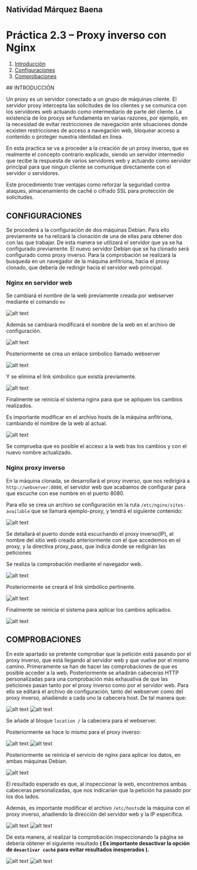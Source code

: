 ## Natividad Márquez Baena

# Práctica 2.3 – Proxy inverso con Nginx

1. [Introducción](#1)
2. [Configuraciones](#2)
3. [Comprobaciones](#3)

<div id="1"></div>
## INTRODUCCIÓN

Un proxy es un servidor conectado a un grupo de máquinas cliente.
El servidor proxy intercepta las solicitudes de los clientes y se comunica con los servidores web actuando como intermediario de parte del cliente.
La existencia de los proxys se fundamenta en varias razones, por ejemplo, en la necesidad de evitar restricciones de navegación ante situaciones donde ecxisten restricciones de acceso a navegación web, bloquear acceso a contenido o proteger nuestra identidad en linea.

En esta practica se va a proceder a la creación de un proxy inverso, que es realmente el concepto contrario explicado, siendo un servidor intermedio que recibe la respuesta de varios servidores web y actuando como servidor principal para que ningun cliente se comunique directamente con el servidor o servidores.

Este procedimiento trae ventajas como reforzar la seguridad contra ataques, almacenamiento de caché o cifrado SSL para protección de solicitudes.

<div id="2"></div>

## CONFIGURACIONES

Se procederá a la configuración de dos máquinas Debian. Para ello previamente se ha relizará la clonación de una de ellas para obtener dos con las que trabajar. De esta manera se utilizará el servidor que ya se ha configurado previamente. El nuevo servidor Debian que se ha clonado será configurado como proxy inverso.
Para la comprobación se realizará la busqueda en un navegador de la máquina anfitriona, hacia el proxy clonado, que debería de redirigir hacia el servidor web principal.

### Nginx en servidor web

Se cambiará el nombre de la web previamente creada por webserver mediante el comando `mv`

![alt text](image-1.png)

Además se cambiará modificará el nombre de la web en el archivo de configuración. 

![alt text](image-2.png)

Posteriormente se crea un enlace simbolico llamado webserver 

![alt text](image-3.png)

Y se elimina el link simbolico que existía previamente.

![alt text](image-4.png)

Finalmente se reinicia el sistema nginx para que se apliquen los cambios realizados.

Es importante modificar en el archivo hosts de la máquina anfitriona, cambiando el nombre de la web al actual.

![alt text](image-5.png)

Se comprueba que es posible el acceso a la web tras los cambios y con el nuevo nombre actualizado.

### Nginx proxy inverso

En la máquina clonada, se desarrollará el proxy inverso, que nos redirigirá a `http://webserver:8080`, el servidor web que acabamos de configurar para que escuche con ese nombre en el puerto 8080. 

Para ello se crea un archivo se configuración en la ruta `/etc/nginx/sites-available` que se llamará ejemplo-proxy, y tendrá el siguiente contenido:

![alt text](image-6.png)

Se detallará el puerto donde está escuchando el proxy inverso(IP), el nombre del sitio web creado anteriormente con el que accedemos en el proxy, y la directiva proxy_pass, que indica donde se redigirán las peticiones

Se realiza la comprobación mediante el navegador web.

![alt text](image-9.png)

Posteriormente se creará el link simbólico pertinente.

![alt text](image-10.png)

Finalmente se reinicia el sistema para aplicar los cambios aplicados.

![alt text](image-11.png)

## COMPROBACIONES

En este apartado se pretente comprobar que la petición está pasando por el proxy inverso, que está llegando al servidor web y que vuelve por el mismo camino.
Primeramente se han de hacer las comprobaciones de que es posible acceder a la web.
Posteriormente se añadirán cabeceras HTTP personalizadas para una comprobación más exhaustiva de que las peticiones pasan tanto por el proxy inverso como por el servidor web.
Para ello se editará el archivo de configuración, tanto del webserver como del proxy inverso, añadiendo a cada uno la cabecera host. De tal manera que:

![alt text](image-12.png)
![alt text](image-13.png)

Se añade al bloque `location /` la cabecera para el webserver.

Posteriormente se hace lo mismo para el proxy inverso:

![alt text](image-14.png)
![alt text](image-15.png)

Posteriormente se reinicia el servicio de nginx para aplicar los datos, en ambas máquinas Debian.

![alt text](image-16.png)

El resultado esperado es que, al inspeccionar la web, encontremos ambas cabeceras personalizadas, que nos indicarían que la petición ha pasado por los dos lados.

Además, es importante modificar el archivo `/etc/hosts`de la máquina con el proxy inverso, añadiendo la dirección del servidor web y la IP especifica.

![alt text](image-19.png)
![alt text](image-20.png)

De esta manera, al realizar la comprobación inspeccionando la página se debería obtener el siguiente resultado **( Es importante desactivar la opción de `desactivar caché` para evitar resultados inesperados ).**

![alt text](image-17.png)
![alt text](image-18.png)



